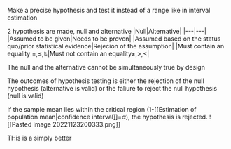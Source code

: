 Make a precise hypothesis and test it instead of a range like in interval estimation

2 hypothesis are made, null and alternative
|Null|Alternative|
|---|---|
|Assumed to be given|Needs to be proven|
|Assumed based on the status quo/prior statistical evidence|Rejecion of the assumption|
|Must contain an equality =,$\le$,$\ge$|Must not contain an equality$\ne$,>,<|

The null and the alternative cannot be simultaneously true by design

The outcomes of hypothesis testing is either the rejection of the null hypothesis (alternative is valid) or the faliure to reject the null hypothesis (null is valid)

If the sample mean lies within the critical region (1-[[Estimation of population mean|confidence interval]]=$\alpha$), the hypothesis is rejected.
![[Pasted image 20221123200333.png]]

THis is a simply better